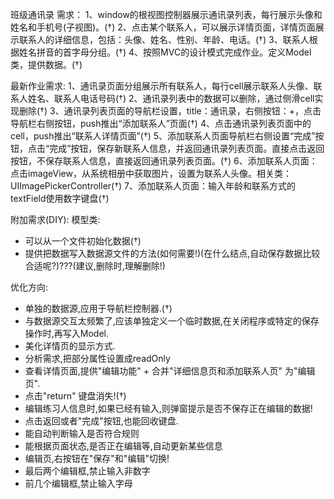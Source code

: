 班级通讯录
需求：
1、window的根视图控制器展示通讯录列表，每行展示头像和姓名和手机号(子视图)。(†)
2、点击某个联系人，可以展示详情页面，详情页面展示联系人的详细信息，包括：头像、姓名、性别、年龄、电话。(†)
3、联系人根据姓名拼音的首字母分组。(†)
4、按照MVC的设计模式完成作业。定义Model类，提供数据。(†)


最新作业需求:
1、通讯录页面分组展示所有联系人，每行cell展示联系人头像、联系人姓名、联系人电话号码(†)
2、通讯录列表中的数据可以删除，通过侧滑cell实现删除(†)
3、通讯录列表页面的导航栏设置，title：通讯录，右侧按钮：+，点击导航栏右侧按钮，push推出“添加联系人”页面(†)
4、点击通讯录列表页面中的cell，push推出“联系人详情页面”(†)
5、添加联系人页面导航栏右侧设置“完成”按钮，点击“完成”按钮，保存新联系人信息，并返回通讯录列表页面。直接点击返回按钮，不保存联系人信息，直接返回通讯录列表页面。(†)
6、添加联系人页面：点击imageView，从系统相册中获取图片，设置为联系人头像。相关类：UIImagePickerController(†)
7、添加联系人页面：输入年龄和联系方式的textField使用数字键盘(†)


附加需求(DIY):
模型类:
* 可以从一个文件初始化数据(†)
* 提供把数据写入数据源文件的方法(如何需要!)(在什么结点,自动保存数据比较合适呢?)???(建议,删除时,理解删除!)


优化方向:
* 单独的数据源,应用于导航栏控制器.(†)
* 与数据源交互太频繁了,应该单独定义一个临时数据,在关闭程序或特定的保存操作时,再写入Model.
* 美化详情页的显示方式.
* 分析需求,把部分属性设置成readOnly
* 查看详情页面,提供"编辑功能" + 合并"详细信息页和添加联系人页" 为"编辑页".
* 点击"return" 键盘消失!(†)
* 编辑练习人信息时,如果已经有输入,则弹窗提示是否不保存正在编辑的数据!
* 点击返回或者"完成"按钮,也能回收键盘.
* 能自动判断输入是否符合规则
* 能根据页面状态,是否正在编辑等,自动更新某些信息
* 编辑页,右按钮在"保存"和"编辑"切换!
* 最后两个编辑框,禁止输入非数字
* 前几个编辑框,禁止输入字母

